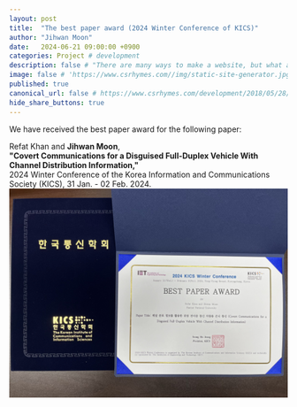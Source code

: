 ```yaml
---
layout: post
title:  "The best paper award (2024 Winter Conference of KICS)"
author: "Jihwan Moon"
date:   2024-06-21 09:00:00 +0900
categories: Project # development
description: false # "There are many ways to make a website, but what about static site generators"
image: false # 'https://www.csrhymes.com//img/static-site-generator.jpg'
published: true
canonical_url: false # https://www.csrhymes.com/development/2018/05/28/why-use-a-static-site-generator.html
hide_share_buttons: true
---
```


We have received the best paper award for the following paper:      

Refat Khan and __Jihwan Moon__,      
__"Covert Communications for a Disguised Full-Duplex Vehicle With Channel Distribution Information,"__     
2024 Winter Conference of the Korea Information and Communications Society (KICS), 31 Jan. - 02 Feb. 2024.       
![img_KICS24Winter_BestPaper](/img/img_KICS24Winter_BestPaper.jpg)